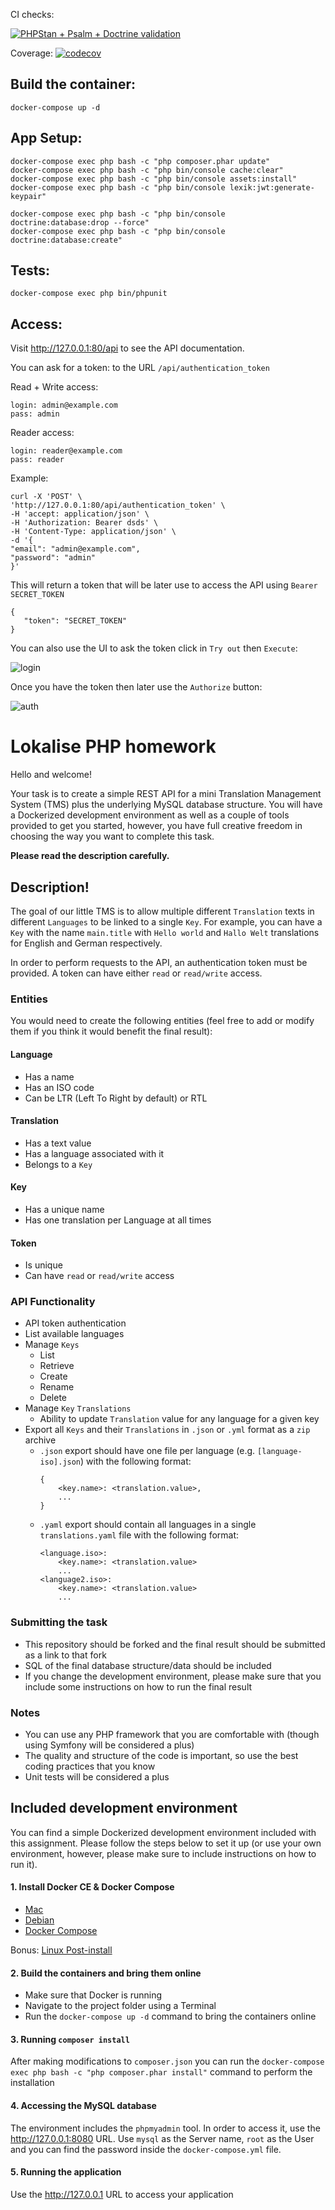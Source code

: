 CI checks: 

[![PHPStan + Psalm + Doctrine validation](https://github.com/juliopecorino/assignment-php/actions/workflows/php_analysis.yml/badge.svg)](https://github.com/juliopecorino/assignment-php/actions/workflows/php_analysis.yml) 

Coverage:
[![codecov](https://codecov.io/gh/juliopecorino/assignment-php/branch/master/graph/badge.svg?token=2HSAL6CXTJ)](https://codecov.io/gh/juliopecorino/assignment-php)


## Build the container:

 ```
docker-compose up -d
 ```
 
## App Setup:
 ```
docker-compose exec php bash -c "php composer.phar update"
docker-compose exec php bash -c "php bin/console cache:clear"
docker-compose exec php bash -c "php bin/console assets:install"
docker-compose exec php bash -c "php bin/console lexik:jwt:generate-keypair"

docker-compose exec php bash -c "php bin/console doctrine:database:drop --force"
docker-compose exec php bash -c "php bin/console doctrine:database:create"
 ```
## Tests:
 ```
docker-compose exec php bin/phpunit
 ```
 
## Access:

Visit http://127.0.0.1:80/api to see the API documentation.

You can ask for a token: to the URL `/api/authentication_token`

Read + Write access:
```
login: admin@example.com
pass: admin
```

Reader access:
```
login: reader@example.com
pass: reader
```

Example:

 ```
 curl -X 'POST' \
'http://127.0.0.1:80/api/authentication_token' \
-H 'accept: application/json' \
-H 'Authorization: Bearer dsds' \
-H 'Content-Type: application/json' \
-d '{
"email": "admin@example.com",
"password": "admin"
}'
 ```
 
This will return a token that will be later use to access the API using `Bearer SECRET_TOKEN`
 ```
{
    "token": "SECRET_TOKEN"
}
 ```
 
You can also use the UI to ask the token click in `Try out` then `Execute`:

![login](https://user-images.githubusercontent.com/90846983/134195123-804c8631-95a0-41db-9997-627aece72998.png)

Once you have the token then later use the `Authorize` button:

![auth](https://user-images.githubusercontent.com/90846983/134195294-fef9a896-693e-4bdf-b90b-2d65c564973f.png)


# Lokalise PHP homework
Hello and welcome!

Your task is to create a simple REST API for a mini Translation Management System (TMS) plus the underlying MySQL database structure. You will have a Dockerized development environment as well as a couple of tools provided to get you started, however, you have full creative freedom in choosing the way you want to complete this task.

**Please read the description carefully.**

## Description!

The goal of our little TMS is to allow multiple different `Translation` texts in different `Languages` to be linked to a single `Key`. For example, you can have a `Key` with the name `main.title` with `Hello world` and `Hallo Welt` translations for English and German respectively.

In order to perform requests to the API, an authentication token must be provided. A token can have either `read` or `read/write` access.

### Entities
You would need to create the following entities (feel free to add or modify them if you think it would benefit the final result):
#### Language
- Has a name
- Has an ISO code
- Can be LTR (Left To Right by default) or RTL

#### Translation
- Has a text value
- Has a language associated with it
- Belongs to a `Key`

#### Key
- Has a unique name
- Has one translation per Language at all times

#### Token
- Is unique
- Can have `read` or `read/write` access

### API Functionality
- API token authentication
- List available languages
- Manage `Keys`
    - List
    - Retrieve
    - Create
    - Rename
    - Delete
- Manage `Key` `Translations`
    - Ability to update `Translation` value for any language for a given key
- Export all `Keys` and their `Translations` in `.json` or `.yml` format as a `zip` archive
    - `.json` export should have one file per language (e.g. `[language-iso].json`) with the following format:
        ```
        {
            <key.name>: <translation.value>,
            ...
        }
    - `.yaml` export should contain all languages in a single `translations.yaml` file with the following format:
        ```
        <language.iso>:
            <key.name>: <translation.value>
            ...
        <language2.iso>:
            <key.name>: <translation.value>
            ...
### Submitting the task
- This repository should be forked and the final result should be submitted as a link to that fork
- SQL of the final database structure/data should be included
- If you change the development environment, please make sure that you include some instructions on how to run the final result

### Notes
- You can use any PHP framework that you are comfortable with (though using Symfony will be considered a plus)
- The quality and structure of the code is important, so use the best coding practices that you know
- Unit tests will be considered a plus

## Included development environment
You can find a simple Dockerized development environment included with this assignment. Please follow the steps below to set it up (or use your own environment, however, please make sure to include instructions on how to run it).

#### 1. Install Docker CE & Docker Compose
+ [Mac](https://docs.docker.com/docker-for-mac/)
+ [Debian](https://docs.docker.com/engine/installation/linux/docker-ce/debian/)
+ [Docker Compose](https://docs.docker.com/compose/install/)

Bonus: [Linux Post-install](https://docs.docker.com/engine/installation/linux/linux-postinstall/)

#### 2. Build the containers and bring them online
- Make sure that Docker is running
- Navigate to the project folder using a Terminal
- Run the `docker-compose up -d` command to bring the containers online

#### 3. Running `composer install`
After making modifications to `composer.json` you can run the `docker-compose exec php bash -c "php composer.phar install"` command to perform the installation

#### 4. Accessing the MySQL database
The environment includes the `phpmyadmin` tool. In order to access it, use the http://127.0.0.1:8080 URL. Use `mysql` as the Server name, `root` as the User and you can find the password inside the `docker-compose.yml` file.

#### 5. Running the application
Use the http://127.0.0.1 URL to access your application
